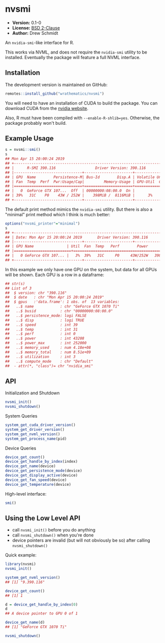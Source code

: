 # nvsmi

* **Version:** 0.1-0
* **License:** [BSD 2-Clause](http://opensource.org/licenses/BSD-2-Clause)
* **Author:** Drew Schmidt


An `nvidia-smi`-like interface for R.

This works via NVML, and does not require the `nvidia-smi` utility to be installed. Eventually the package will feature a full NVML interface.


## Installation

<!-- To install the R package, run:

```r
install.package("nvsmi")
``` -->

The development version is maintained on GitHub:

```r
remotes::install_github("wrathematics/nvsmi")
```

You will need to have an installation of CUDA to build the package. You can download CUDA from the [nvidia website](https://developer.nvidia.com/cuda-downloads).

Also, R must have been compiled with `--enable-R-shlib=yes`. Otherwise, the package probably won't build. 



## Example Usage

```r
s = nvsmi::smi()
s
## Mon Apr 15 20:00:24 2019 
## +-----------------------------------------------------------------------------+
## |      R-SMI 390.116                  Driver Version: 390.116                 |
## |-------------------------------+----------------------+----------------------+
## | GPU  Name        Persistence-M| Bus-Id        Disp.A | Volatile Uncorr. ECC |
## | Fan  Temp  Perf  Pwr:Usage/Cap|         Memory-Usage | GPU-Util  Compute M. |
## |===============================+======================+======================|
## |   0  GeForce GTX 107...  Off  | 00000000:08:00.0  On |
## | 39%   31C    P0    43W / 252W |    398MiB /  8116MiB |      3%      Default |
## +-------------------------------+----------------------+----------------------+
```

The default print method mimics the `nvidia-smi` utility. But there is also a "minimal" print method which I think is much better:

```r
options("nvsmi_printer"="minimal")
s
## +-----------------------------------------------------------------------------+
## | Date: Mon Apr 15 20:00:24 2019       Driver Version: 390.116                |
## |-------------------------------+----------------------+----------------------+
## | GPU Name               | Util  Fan  Temp   Perf        Power       Memory   |
## |==========================+==================================================|
## |   0 GeForce GTX 107... |   3%  39%   31C     P0     43W/252W   398/8116  MiB|
## +-------------------------------+----------------------+----------------------+
```

In this example we only have one GPU on the system, but data for all GPUs will be shown. Each GPU is a row in a dataframe:

```r
## str(s)
## List of 3
##  $ version: chr "390.116"
##  $ date   : chr "Mon Apr 15 20:00:24 2019"
##  $ gpus   :'data.frame':	1 obs. of  13 variables:
##   ..$ name            : chr "GeForce GTX 1070 Ti"
##   ..$ busid           : chr "00000000:08:00.0"
##   ..$ persistence_mode: logi FALSE
##   ..$ disp            : logi TRUE
##   ..$ speed           : int 39
##   ..$ temp            : int 31
##   ..$ perf            : int 0
##   ..$ power           : int 43208
##   ..$ power_max       : int 252000
##   ..$ memory_used     : num 4.18e+08
##   ..$ memory_total    : num 8.51e+09
##   ..$ utilization     : int 3
##   ..$ compute_mode    : chr "Default"
##  - attr(*, "class")= chr "nvidia_smi"
```



## API

Initialization and Shutdown

```r
nvsmi_init()
nvsmi_shutdown()
```

System Queries

```r
system_get_cuda_driver_version()
system_get_driver_version()
system_get_nvml_version()
system_get_process_name(pid)
```

Device Queries

```r
device_get_count()
device_get_handle_by_index(index)
device_get_name(device)
device_get_persistence_mode(device)
device_get_display_active(device)
device_get_fan_speed(device)
device_get_temperature(device)
```

High-level interface:

```r
smi()
```



## Using the Low Level API

* call `nvsmi_init()` before you do anything
* call `nvsmi_shutdown()` when you're done
* device pointers are invalid (but will not obviously be so) after calling `nvsmi_shutdown()`

Quick example:

```r
library(nvsmi)
nvsmi_init()

system_get_nvml_version()
## [1] "9.390.116"

device_get_count()
## [1] 1

d = device_get_handle_by_index(0)
d
## A device pointer to GPU 0 of 1 

device_get_name(d)
## [1] "GeForce GTX 1070 Ti"

nvsmi_shutdown()
```
